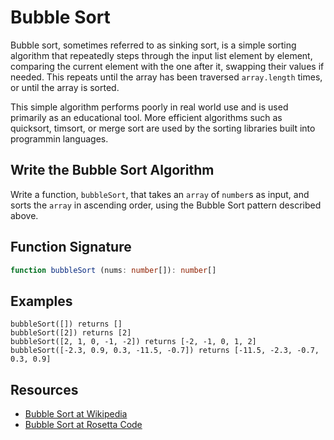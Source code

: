 # Bubble Sort

Bubble sort, sometimes referred to as sinking sort, is a simple sorting algorithm that
repeatedly steps through the input list element by element, comparing the current
element with the one after it, swapping their values if needed. This repeats until
the array has been traversed `array.length` times, or until the array is sorted.

This simple algorithm performs poorly in real world use and is used primarily as an
educational tool. More efficient algorithms such as quicksort, timsort, or merge sort
are used by the sorting libraries built into programmin languages.

## Write the Bubble Sort Algorithm

Write a function, `bubbleSort`, that takes an `array` of `number`s as input, and
sorts the `array` in ascending order, using the Bubble Sort pattern described above.

## Function Signature

```typescript
function bubbleSort (nums: number[]): number[]
```

## Examples

```text
bubbleSort([]) returns []
bubbleSort([2]) returns [2]
bubbleSort([2, 1, 0, -1, -2]) returns [-2, -1, 0, 1, 2]
bubbleSort([-2.3, 0.9, 0.3, -11.5, -0.7]) returns [-11.5, -2.3, -0.7, 0.3, 0.9]
```

## Resources

- [Bubble Sort at Wikipedia][0]
- [Bubble Sort at Rosetta Code][1]

[0]: https://en.wikipedia.org/wiki/Bubble_sort
[1]: https://rosettacode.org/wiki/Sorting_algorithms/Bubble_sort
